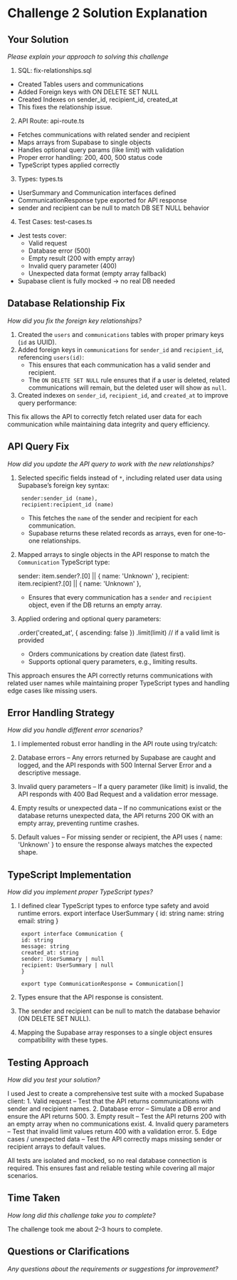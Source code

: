 # Challenge 2 Solution Explanation

## Your Solution
*Please explain your approach to solving this challenge*
1. SQL: fix-relationships.sql

- Created Tables users and communications
- Added Foreign keys with ON DELETE SET NULL
- Created Indexes on sender_id, recipient_id, created_at
- This fixes the relationship issue.

2. API Route: api-route.ts

- Fetches communications with related sender and recipient
- Maps arrays from Supabase to single objects
- Handles optional query params (like limit) with validation
- Proper error handling: 200, 400, 500 status code
- TypeScript types applied correctly

3. Types: types.ts

- UserSummary and Communication interfaces defined
- CommunicationResponse type exported for API response
- sender and recipient can be null to match DB SET NULL behavior

4. Test Cases: test-cases.ts

- Jest tests cover:
    - Valid request
    - Database error (500)
    - Empty result (200 with empty array)
    - Invalid query parameter (400)
    - Unexpected data format (empty array fallback)
- Supabase client is fully mocked → no real DB needed

## Database Relationship Fix
*How did you fix the foreign key relationships?*

1. Created the `users` and `communications` tables with proper primary keys (`id` as UUID).
2. Added foreign keys in `communications` for `sender_id` and `recipient_id`, referencing `users(id)`:
    - This ensures that each communication has a valid sender and recipient.
    - The `ON DELETE SET NULL` rule ensures that if a user is deleted, related communications will remain, but the deleted user will show as `null`.
3. Created indexes on `sender_id`, `recipient_id`, and `created_at` to improve query performance:

This fix allows the API to correctly fetch related user data for each communication while maintaining data integrity and query efficiency.

## API Query Fix
*How did you update the API query to work with the new relationships?*

1. Selected specific fields instead of `*`, including related user data using Supabase’s foreign key syntax:

        sender:sender_id (name),
        recipient:recipient_id (name)

    - This fetches the `name` of the sender and recipient for each communication.
    - Supabase returns these related records as arrays, even for one-to-one relationships.

2. Mapped arrays to single objects in the API response to match the `Communication` TypeScript type:

    sender: item.sender?.[0] || { name: 'Unknown' },
    recipient: item.recipient?.[0] || { name: 'Unknown' },

    - Ensures that every communication has a `sender` and `recipient` object, even if the DB returns an empty array.

3. Applied ordering and optional query parameters:

    .order('created_at', { ascending: false })
    .limit(limit) // if a valid limit is provided

    - Orders communications by creation date (latest first).
    - Supports optional query parameters, e.g., limiting results.

This approach ensures the API correctly returns communications with related user names while maintaining proper TypeScript types and handling edge cases like missing users.


## Error Handling Strategy
*How did you handle different error scenarios?*

1. I implemented robust error handling in the API route using try/catch:

2. Database errors – Any errors returned by Supabase are caught and logged, and the API responds with 500 Internal Server Error and a descriptive message.

3. Invalid query parameters – If a query parameter (like limit) is invalid, the API responds with 400 Bad Request and a validation error message.

4. Empty results or unexpected data – If no communications exist or the database returns unexpected data, the API returns 200 OK with an empty array, preventing runtime crashes.

5. Default values – For missing sender or recipient, the API uses { name: 'Unknown' } to ensure the response always matches the expected shape.

## TypeScript Implementation
*How did you implement proper TypeScript types?*

1. I defined clear TypeScript types to enforce type safety and avoid runtime errors.
        export interface UserSummary {
        id: string
        name: string
        email: string
        }

        export interface Communication {
        id: string
        message: string
        created_at: string
        sender: UserSummary | null
        recipient: UserSummary | null
        }

        export type CommunicationResponse = Communication[]

2. Types ensure that the API response is consistent.
3. The sender and recipient can be null to match the database behavior (ON DELETE SET NULL).
4. Mapping the Supabase array responses to a single object ensures compatibility with these types.

## Testing Approach
*How did you test your solution?*

I used Jest to create a comprehensive test suite with a mocked Supabase client:
    1. Valid request – Test that the API returns communications with sender and recipient names.
    2. Database error – Simulate a DB error and ensure the API returns 500.
    3. Empty result – Test the API returns 200 with an empty array when no communications exist.
    4. Invalid query parameters – Test that invalid limit values return 400 with a validation error.
    5. Edge cases / unexpected data – Test the API correctly maps missing sender or recipient arrays to default values.

All tests are isolated and mocked, so no real database connection is required.
This ensures fast and reliable testing while covering all major scenarios.

## Time Taken
*How long did this challenge take you to complete?*

The challenge took me about 2–3 hours to complete.

## Questions or Clarifications
*Any questions about the requirements or suggestions for improvement?*
